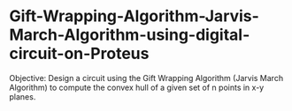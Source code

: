 # Gift-Wrapping-Algorithm-Jarvis-March-Algorithm-using-digital-circuit-on-Proteus
Objective: Design a circuit using the Gift Wrapping Algorithm (Jarvis March Algorithm) to compute the convex hull of a given set of n points in x-y planes.
